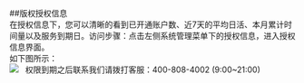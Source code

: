 ##版权授权信息  
在授权信息下，您可以清晰的看到已开通账户数、近7天的平均日活、本月累计时间量以及服务到期日。访问步骤：点击左侧系统管理菜单下的授权信息，进入授权信息界面。  
如下图所示：  
![](http://www.shujike.com/images/h5/shouquan.png)   
权限到期之后联系我们请拨打客服：400-808-4002 (9:00~21:00)  

